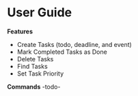 # User Guide

**Features**
 
* Create Tasks (todo, deadline, and event)
* Mark Completed Tasks as Done
* Delete Tasks
* Find Tasks
* Set Task Priority

**Commands**
-todo-
